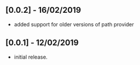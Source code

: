 ## [0.0.2] - 16/02/2019
* added support for older versions of path provider

## [0.0.1] - 12/02/2019

* initial release.
